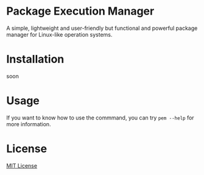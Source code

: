 # Package Execution Manager

A simple, lightweight and user-friendly but functional and powerful package manager for Linux-like operation systems.

# Installation

soon

# Usage

If you want to know how to use the commmand, you can try `pem --help` for more information.

# License

[MIT License](https://opensource.org/license/mit/)
